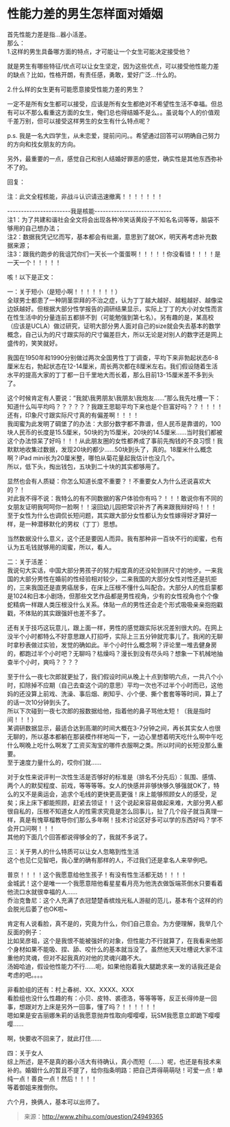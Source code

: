 # 性能力差的男生怎样面对婚姻

首先性能力差是指…器小活差。  
那么：  
1.这样的男生具备哪方面的特点，才可能让一个女生可能决定接受他？

就是男生有哪些特征/优点可以让女生坚定，因为这些优点，可以接受他性能力差的缺点？比如，性格开朗，有责任感，勇敢，爱好广泛…什么的。

2.什么样的女生更有可能愿意接受性能力差的男生？

一定不是所有女生都可以接受，应该是所有女生都绝对不希望性生活不幸福。但总有可以不那么看重这方面的女生，俺们总也得结婚不是么。。虽说每个人的价值观千差万别，但可以接受这样男生的女生有什么特点呢？

p.s. 我是一名大四学生，从未恋爱，提前问问。。希望通过回答可以明确自己努力的方向和找女朋友的方向。

另外，最重要的一点，感觉自己和别人结婚好罪恶的感觉，确实性是其他东西弥补不了的。

回复：

注：此文全程核能，非战斗认识请迅速撤离！！！！！！！

-----------------------我是核能----------------------------  
注1：为了共建和谐社会全文将会出现各种冷笑话黄段子不知名名词等等，脑袋不够用的自己想办法；  
注2：数据我凭记忆而写，基本都会有纰漏，意思到了就OK，明天再考虑补充数据来源；  
注3：跟我约跑步的我诅咒你们一天长一个蛋蛋啊！！！！！你没看错！！！！是一天一个！！！！！

咳！以下是正文：

一：关于短小（是短小啊！！！！！！！）  
全球男士都患了一种阴茎崇拜的不治之症，认为丁丁越大越好、越粗越好、越像梁边妖越好。但根据大部分性学报告的调研结果显示，实际上丁丁的大小对女性而言在性生活中的分量连前五都排不到（可能勉强到第七名）。另有趣的是，某高校（应该是UCLA）做过研究，证明大部分男人面对自己的size就会失去基本的数学概念，自己认为的尺寸跟实际的尺寸偏差巨大，所以无论是对别人的数字还是网上盛传的，笑笑就好。

我国在1950年和1990分别做过两次全国男性丁丁调查，平均下来非勃起状态6-8厘米左右，勃起状态在12-14厘米，周长两次都在8厘米左右。我们假设随着生活水平的提高大家的丁丁都一日千里地大而长着，那么目前13-15厘米差不多到头了。

这个时候肯定有人要说：“我就\我男朋友\我朋友\我炮友……”那么我先吐槽一下：知道什么叫平均吗？？？？？？我跟王思聪平均下来也是个巨富好吗？？！！！！还有，印象尺寸跟实际尺寸真的有偏差啊！！！！  
我闺蜜为此发明了碉堡了的办法：大部分数字都不靠谱，但人民币是靠谱的，100块人民币的长度是15.5厘米，50块的为15厘米，20块的14.5厘米……当时我们都被这个办法惊呆了好吗！！！从此朋友圈的女性都养成了事前先掏钱的不良习惯！我默默地收集过数据，发现20块的都少……50块到头了，真的。18厘米什么概念啊？iPad mini长为20厘米整，哪怕从菊花量起我估计也没几个。  
所以，低下头，掏出钱包，五块到二十块的其实都够用了。

显然也会有人质疑：你怎么知道长度不重要？！不重要女人为什么还说喜欢大的？！  
对此我不得不说：我特么的有不同数据的客户体验你有吗？！！！敢说你有不同的女朋友证明我呵呵你一脸啊！！滚回幼儿园把常识补齐了再来跟我辩好吗！！！  
至于女性为什么也调侃长短问题，其实跟大部分女性都认为女性嫁得好才算好一样，是一种潜移默化的男权（丁丁）思想。

当然数据没什么意义，这个还是要因人而异。我有那种非一百块不行的闺蜜，也有认为五毛钱就够用的闺蜜，所以，看人。

二：关于活差：  
我说句大实话，中国大部分男孩子的努力程度真的还没轮到拼尺寸的地步。一来我国的大部分男性在婚前的性经验相对较少，二来我国的大部分女性对性还是抗拒的，三来我国还是直男癌居多，在床上压根不懂什么叫配合。大部分人的性启蒙都是1024和日本小剧场，但那些文艺作品都是男性视角，少有的女性视角也个个像蛇精病一样跟人类压根没什么关系。体贴一点的男性还会走个形式吸吸亲亲抱抱戳戳，不体贴的其实跟强奸也差不多了。

还有关于技巧这玩意儿，跟上面一样，男性的感觉跟实际状况差别很大的。在网上没半个小时都特么不好意思跟人打招呼，实际上三五分钟就完事儿了。我闲的无聊时拿秒表做过实验，发觉的确如此。半个小时什么概念啊？评论里一堆去健身房的，都跑过半个小时吧？无聊吗？枯燥吗？漫长到没有尽头吗？想象一下机械地抽查半个小时，爽吗？？？？

至于什么一夜七次郎就更扯了，我们假设时间从晚上十点到黎明六点，一共八个小时，扣除掉不应期（自己去查这个词的意思）平均一次也不过半个小时而已，这他妈的还没算上前戏、洗澡、事后烟、刷知乎、小个便、撕个套套等等时间，算上了的话一次10分钟到头了。  
所以下次碰到一夜七次郎的报数据给他，指着他的鼻子骂他太短！（我是指时间！！！）  
某调研数据显示，最适合达到高潮的时间大概在3-7分钟之间，再长其实女人也很无聊的，所以基本都躺在那装模作样地叫一下，一边心里想着明天吃什么啊中午吃什么啊晚上吃什么啊发了工资买淘宝的哪件衣服啊之类。所以时间的长短没那么重要。  
至于速度力量什么的，哎你们就……

对于女性来说评判一次性生活是否够好的标准是（排名不分先后）：氛围、感情、两个人的默契程度、前戏，等等等等。女人的快感并非够快够久够强就OK了，特么的又不是奥运会，追求个毛线的更快更高更强！床上能够照顾女人的感受，足矣；床上床下都能照顾，赶紧去领证！！这个说起来容易做起来难，大部分男人都很自私的，压根不知道女人的性需求究竟是怎么回事儿，扯了几个段子就当真理一样，真是有愧草榴教导你们那么多年啊！技术讨论区好多可以学的东西好吗？学不会开口问啊！！！  
其他的下面几个回答都说得够全的了，我就不多说了。

三：关于男人的什么特质可以让女人忽略到性生活  
这个也见仁见智吧，我心里的确有那样的人，不过我们还是拿名人来举例吧。

普京！！！！这个我愿意给他生孩子！有没有性生活都无妨！！！！  
金城武！这个是唯一一个我愿意陪他看星星看月亮为他洗衣做饭端茶倒水只要看着他流口水就很幸福的人……  
乔治克鲁尼：这个人充满了衣冠楚楚香槟烛光私人游艇的范儿，基本有个这样的约会脱光后萎了也OK啦~

肯定有人说看脸，真不是的，究竟为什么，你们自己意会。为方便理解，我举几个反面的例子：  
比如吴彦祖，这个是我恨不能被强奸的对象，但性能力不行就算了，在我看来他那个身材如果不能吸、捏、舔、咬什么的基本就当没了。虽然他天天吐槽说大家不注重他的灵魂，但对不起我真的对他的灵魂兴趣不大。  
汤姆哈迪，假设他性能力不行……呃，如果他抱着我大腿跪求来一发的话我还是会考虑的吧。。。。

非看脸组的还有：村上春树、XX、XXXX、XXX  
看脸组也没什么性趣的有：小贝、皮特、裘德洛，等等等等，反正长得帅是一回事，想跟对方上床是另外一回事，懂了吗？！！！！！！  
嗯如果是安吉丽娜朱莉的话我愿意抛弃性取向嘤嘤嘤，玩SM我愿意立即跪下嘤嘤嘤……

啊，快要收不回来了，就此打住……

四：关于女人  
综上所述，是不是真的器小活大有待确认，真小而短（……）呢，也还是有技术来补的。婚姻什么的暂且不提了，给你指条明路：把自己弄得萌萌哒！可爱一点！单纯一点！善良一点！然后！！！！  
等着御姐来推倒你。

六个月，换俩人，基本可以出师了。

> 来源：http://www.zhihu.com/question/24949365




